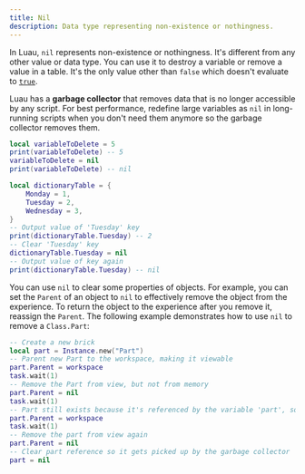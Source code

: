 ```yaml
---
title: Nil
description: Data type representing non-existence or nothingness.
---
```


In Luau, `nil` represents non-existence or nothingness. It's different from any other value or data type. You can use it to destroy a variable or remove a value in a table. It's the only value other than `false` which doesn't evaluate to [`true`](./booleans.md).

Luau has a **garbage collector** that removes data that is no longer accessible by any script. For best performance, redefine large variables as `nil` in long-running scripts when you don't need them anymore so the garbage collector removes them.

```lua
local variableToDelete = 5
print(variableToDelete) -- 5
variableToDelete = nil
print(variableToDelete) -- nil

local dictionaryTable = {
	Monday = 1,
	Tuesday = 2,
	Wednesday = 3,
}
-- Output value of 'Tuesday' key
print(dictionaryTable.Tuesday) -- 2
-- Clear 'Tuesday' key
dictionaryTable.Tuesday = nil
-- Output value of key again
print(dictionaryTable.Tuesday) -- nil
```

You can use `nil` to clear some properties of objects. For example, you can set the `Parent` of an object to `nil` to effectively remove the object from the experience. To return the object to the experience after you remove it, reassign the `Parent`. The following example demonstrates how to use `nil` to remove a `Class.Part`:

```lua
-- Create a new brick
local part = Instance.new("Part")
-- Parent new Part to the workspace, making it viewable
part.Parent = workspace
task.wait(1)
-- Remove the Part from view, but not from memory
part.Parent = nil
task.wait(1)
-- Part still exists because it's referenced by the variable 'part', so it can be returned to view
part.Parent = workspace
task.wait(1)
-- Remove the part from view again
part.Parent = nil
-- Clear part reference so it gets picked up by the garbage collector
part = nil
```
